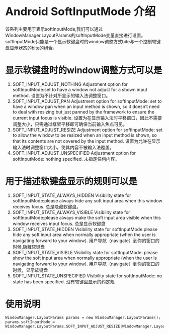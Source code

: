 <h1 style="font-size: 2.5em;"> Android SoftInputMode 介绍</h1>
 

该系列主要用于表示softInputMode,我们可以通过WindowManager.LayoutParams的softInputMode变量直接进行设置。
softInputMode只能是一个显示软键盘时的window调整方式bite与一个控制软键盘显示状态的bite的组合。

# 显示软键盘时的window调整方式可以是
1. SOFT_INPUT_ADJUST_NOTHING
    Adjustment option for softInputMode:set to have a window not adjust for a shown input method.
    设置为不针对所显示的输入法调整窗口。
1. SOFT_INPUT_ADJUST_PAN
    Adjustment option for softInputMode: set to have a window pan when an input method is shown, so it doesn’t need to deal with resizing but just panned by the framework to ensure the current input focus is visible.
    设置为在显示输入法时平移窗口，因此不需要调整大小，只需通过框架平移即可确保当前输入焦点可见。
1. SOFT_INPUT_ADJUST_RESIZE
    Adjustment option for softInputMode: set to allow the window to be resized when an input method is shown, so that its contents are not covered by the input method.
    设置为允许在显示输入法时调整窗口大小，使其内容不被输入法覆盖。
1. SOFT_INPUT_ADJUST_UNSPECIFIED
    Adjustment option for softInputMode: nothing specified.
    未指定任何内容。


# 用于描述软键盘显示的规则可以是
1. SOFT_INPUT_STATE_ALWAYS_HIDDEN
    Visibility state for softInputMode:please always hide any soft input area when this window receives focus.
    总是隐藏软键盘。
1. SOFT_INPUT_STATE_ALWAYS_VISIBLE
    Visibility state for softInputMode:please always make the soft input area visible when this window receives input focus.
    总是显示软键盘
1. SOFT_INPUT_STATE_HIDDEN
    Visibility state for softInputMode:please hide any soft input area when normally appropriate (when the user is navigating forward to your window).
    用户导航（navigate）到你的窗口的时候,隐藏软键盘
1. SOFT_INPUT_STATE_VISIBLE
    Visibility state for softInputMode: please show the soft input area when normally appropriate (when the user is navigating forward to your window).
    用户导航（navigate）到你的窗口的时候，显示软键盘
1. SOFT_INPUT_STATE_UNSPECIFIED
    Visibility state for softInputMode: no state has been specified.
    没有软键盘显示的约定规

# 使用说明
``````
WindowManager.LayoutParams params = new WindowManager.LayoutParams();
params.softInputMode = WindowManager.LayoutParams.SOFT_INPUT_ADJUST_RESIZE|WindowManager.LayoutParams.SOFT_INPUT_STATE_VISIBLE;
``````